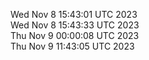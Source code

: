 Wed Nov  8 15:43:01 UTC 2023 <br/>
Wed Nov  8 15:43:33 UTC 2023 <br/>
Thu Nov  9 00:00:08 UTC 2023 <br/>
Thu Nov  9 11:43:05 UTC 2023 <br/>
